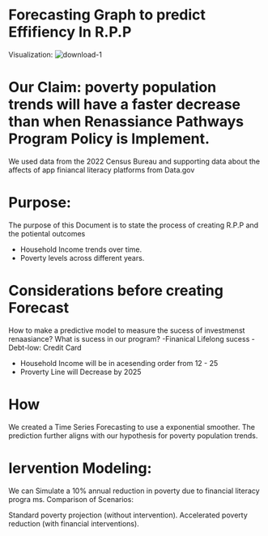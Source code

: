 
# Forecasting Graph to predict Effifiency In R.P.P
Visualization:
![download-1](https://github.com/user-attachments/assets/cb5a2b86-42fd-4929-9e3f-311de592e155)

# Our Claim: poverty population trends will have a faster decrease than when Renassiance Pathways Program Policy is Implement.

We used data from the 2022 Census Bureau and supporting data about the affects of app finiancal literacy platforms from Data.gov

# Purpose:
The purpose of this Document is to state the process of creating R.P.P and the potiental outcomes 
- Household Income trends over time.
- Poverty levels across different years.

# Considerations before creating Forecast

How to make a predictive model to measure the sucess of investmenst renaasiance? 
What is sucess in our program? 
-Finanical Lifelong sucess
-Debt-low: Credit Card
   - Household Income will be in acesending order from 12 - 25 
   - Proverty Line will Decrease by 2025
     
# How 
We created a Time Series Forecasting to use a exponential smoother.
The prediction further aligns with our hypothesis for poverty population trends. 

# Iervention Modeling:

We can Simulate a 10% annual reduction in poverty due to financial literacy progra
ms.
Comparison of Scenarios:

Standard poverty projection (without intervention).
Accelerated poverty reduction (with financial interventions).

